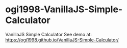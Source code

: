 # ogi1998-VanillaJS-Simple-Calculator
VanillaJS Simple Calculator
See demo at: https://ogi1998.github.io/VanillaJS-Simple-Calculator/
